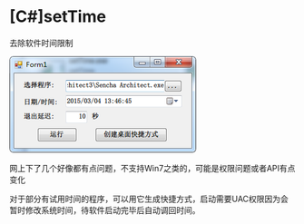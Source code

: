 # [C#]setTime
去除软件时间限制

![预览图](https://raw.githubusercontent.com/0x5e/setTime/master/preview.png)

网上下了几个好像都有点问题，不支持Win7之类的，可能是权限问题或者API有点变化

对于部分有试用时间的程序，可以用它生成快捷方式，启动需要UAC权限因为会暂时修改系统时间，待软件启动完毕后自动调回时间。
